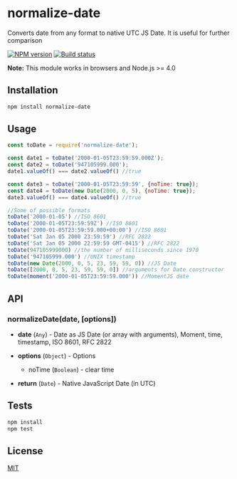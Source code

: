 # normalize-date
Converts date from any format to native UTC JS Date. It is useful for further comparison

[![NPM version](https://img.shields.io/npm/v/normalize-date.svg)](https://npmjs.org/package/normalize-date)
[![Build status](https://img.shields.io/travis/tamtakoe/normalize-date.svg)](https://travis-ci.org/tamtakoe/normalize-date)

**Note:** This module works in browsers and Node.js >= 4.0


## Installation

```sh
npm install normalize-date
```


## Usage

```js
const toDate = require('normalize-date');

const date1 = toDate('2000-01-05T23:59:59.000Z');
const date2 = toDate('947105999.000');
date1.valueOf() === date2.valueOf() //true

const date3 = toDate('2000-01-05T23:59:59', {noTime: true});
const date4 = toDate(new Date(2000, 0, 5), {noTime: true});
date3.valueOf() === date4.valueOf() //true

//Some of possible formats
toDate('2000-01-05') //ISO 8601
toDate('2000-01-05T23:59:59Z') //ISO 8601
toDate('2000-01-05T23:59:59.000+00:00') //ISO 8601
toDate('Sat Jan 05 2000 23:59:59') //RFC 2822
toDate('Sat Jan 05 2000 22:59:59 GMT-0415') //RFC 2822
toDate(947105999000) //the number of milliseconds since 1970
toDate('947105999.000') //UNIX timestamp
toDate(new Date(2000, 0, 5, 23, 59, 59, 0)) //JS Date
toDate([2000, 0, 5, 23, 59, 59, 0]) //arguments for Date constructor
toDate(moment('2000-01-05T23:59:59.000')) //MomentJS date
```


## API

### normalizeDate(date, [options])

- **date** (`Any`) - Date as JS Date (or array with arguments), Moment, time, timestamp, ISO 8601, RFC 2822

- **options** (`Object`) - Options
  * noTime (`Boolean`) - clear time

- **return** (`Date`) - Native JavaScript Date (in UTC)


## Tests

```sh
npm install
npm test
```

## License

[MIT](LICENSE)